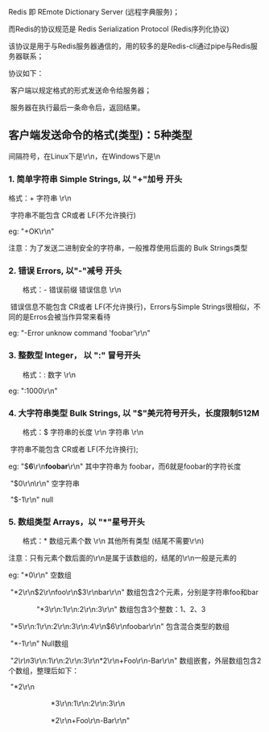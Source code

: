 Redis 即 REmote Dictionary Server (远程字典服务)；

而Redis的协议规范是 Redis Serialization Protocol (Redis序列化协议)

该协议是用于与Redis服务器通信的，用的较多的是Redis-cli通过pipe与Redis服务器联系；

  协议如下：

​     客户端以规定格式的形式发送命令给服务器；

​     服务器在执行最后一条命令后，返回结果。

## 客户端发送命令的格式(类型)：5种类型

  间隔符号，在Linux下是\r\n，在Windows下是\n

### 1. 简单字符串 Simple Strings, 以 "+"加号 开头

   格式：+ 字符串 \r\n

​        字符串不能包含 CR或者 LF(不允许换行)

   eg: "+OK\r\n"

   注意：为了发送二进制安全的字符串，一般推荐使用后面的 Bulk Strings类型

### 2. 错误 Errors, 以"-"减号 开头

　　格式：- 错误前缀 错误信息 \r\n

​        错误信息不能包含 CR或者 LF(不允许换行)，Errors与Simple Strings很相似，不同的是Erros会被当作异常来看待

   eg: "-Error unknow command 'foobar'\r\n"

### 3. 整数型 Integer， 以 ":" 冒号开头

　　格式：: 数字 \r\n

   eg: ":1000\r\n"

### 4. 大字符串类型 Bulk Strings, 以 "$"美元符号开头，长度限制512M

　　格式：$ 字符串的长度 \r\n 字符串 \r\n

​        字符串不能包含 CR或者 LF(不允许换行);

   eg: "$**6**\r\n**foobar**\r\n"   其中字符串为 foobar，而6就是foobar的字符长度

​      "$0\r\n\r\n"    空字符串

​      "$-1\r\n"      null

### 5. 数组类型 Arrays，以 "*"星号开头

　　格式：* 数组元素个数 \r\n 其他所有类型 (结尾不需要\r\n)

​       注意：只有元素个数后面的\r\n是属于该数组的，结尾的\r\n一般是元素的

   eg: "*0\r\n"    空数组

​      "*2\r\n$2\r\nfoo\r\n$3\r\nbar\r\n"    数组包含2个元素，分别是字符串foo和bar

　　　　"*3\r\n:1\r\n:2\r\n:3\r\n"    数组包含3个整数：1、2、3

​      "*5\r\n:1\r\n:2\r\n:3\r\n:4\r\n$6\r\nfoobar\r\n"  包含混合类型的数组

​      "*-1\r\n"     Null数组

​      "*2\r\n*3\r\n:1\r\n:2\r\n:3\r\n*2\r\n+Foo\r\n-Bar\r\n"  数组嵌套，外层数组包含2个数组，整理后如下：

​         "*2\r\n

　　　　　　*3\r\n:1\r\n:2\r\n:3\r\n

　　　　　　*2\r\n+Foo\r\n-Bar\r\n"